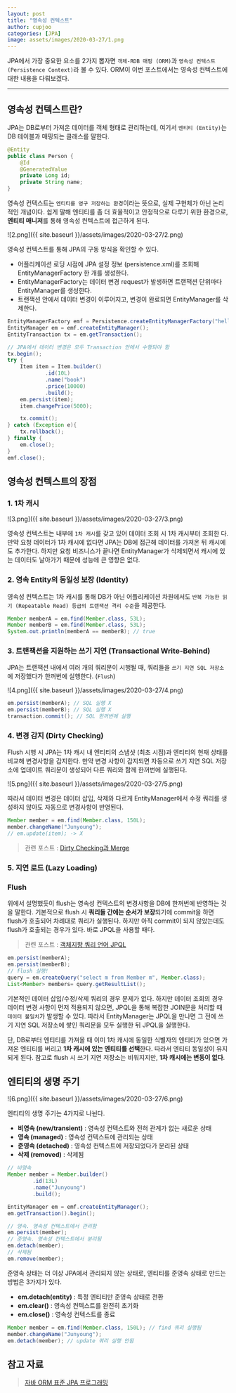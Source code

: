 ```yaml
---
layout: post
title: "영속성 컨텍스트"
author: cupjoo
categories: [JPA]
image: assets/images/2020-03-27/1.png
---
```


JPA에서 가장 중요한 요소를 2가지 뽑자면 `객체-RDB 매핑 (ORM)`과 `영속성 컨텍스트 (Persistence Context)`라 볼 수 있다. ORM이 이번 포스트에서는 영속성 컨텍스트에 대한 내용을 다뤄보겠다.

---

## 영속성 컨텍스트란?

JPA는 DB로부터 가져온 데이터를 객체 형태로 관리하는데, 여기서 `엔티티 (Entity)`는 DB 테이블과 매핑되는 클래스를 말한다.

```java
@Entity
public class Person {
    @Id
    @GeneratedValue
    private Long id;
    private String name;
}
```

영속성 컨텍스트는 `엔티티를 영구 저장하는 환경`이라는 뜻으로, 실제 구현체가 아닌 논리적인 개념이다. 쉽게 말해 엔티티를 좀 더 효율적이고 안정적으로 다루기 위한 환경으로, **엔티티 매니저**를 통해 영속성 컨텍스트에 접근하게 된다.

![2.png]({{ site.baseurl }}/assets/images/2020-03-27/2.png)

영속성 컨텍스트를 통해 JPA의 구동 방식을 확인할 수 있다.

- 어플리케이션 로딩 시점에 JPA 설정 정보 (persistence.xml)를 조회해 EntityManagerFactory 한 개를 생성한다.
- EntityManagerFactory는 데이터 변경 request가 발생하면 트랜잭션 단위마다 EntityManager를 생성한다.
- 트랜잭션 안에서 데이터 변경이 이루어지고, 변경이 완료되면 EntityManager를 삭제한다.

```java
EntityManagerFactory emf = Persistence.createEntityManagerFactory("hello");
EntityManager em = emf.createEntityManager();
EntityTransaction tx = em.getTransaction();

// JPA에서 데이터 변경은 모두 Transaction 안에서 수행되야 함
tx.begin();
try {
    Item item = Item.builder()
            .id(10L)
            .name("book")
            .price(10000)
            .build();
    em.persist(item);
    item.changePrice(5000);

    tx.commit();
} catch (Exception e){
    tx.rollback();
} finally {
    em.close();
}
emf.close();
```

## 영속성 컨텍스트의 장점

### 1. 1차 캐시

![3.png]({{ site.baseurl }}/assets/images/2020-03-27/3.png)

영속성 컨텍스트는 내부에 `1차 캐시`를 갖고 있어 데이터 조회 시 1차 캐시부터 조회한 다. 만약 요청 데이터가 1차 캐시에 없다면 JPA는 DB에 접근해 데이터를 가져온 뒤 캐시에도 추가한다. 하지만 요청 비즈니스가 끝나면 EntityManager가 삭제되면서 캐시에 있는 데이터도 날아가기 때문에 성능에 큰 영향은 없다.

### 2. 영속 Entity의 동일성 보장 (Identity)

영속성 컨텍스트는 1차 캐시를 통해 DB가 아닌 어플리케이션 차원에서도 `반복 가능한 읽기 (Repeatable Read) 등급의 트랜잭션 격리 수준`을 제공한다.

```java
Member memberA = em.find(Member.class, 53L);
Member memberB = em.find(Member.class, 53L);
System.out.println(memberA == memberB); // true
```

### 3. 트랜잭션을 지원하는 쓰기 지연 (Transactional Write-Behind)

JPA는 트랜잭션 내에서 여러 개의 쿼리문이 시행될 때, 쿼리들을 `쓰기 지연 SQL 저장소`에 저장했다가 한꺼번에 실행한다. (`Flush`)

![4.png]({{ site.baseurl }}/assets/images/2020-03-27/4.png)

```java
em.persist(memberA); // SQL 실행 X
em.persist(memberB); // SQL 실행 X
transaction.commit(); // SQL 한꺼번에 실행
```

### 4. 변경 감지 (Dirty Checking)

Flush 시행 시 JPA는 1차 캐시 내 엔티티의 스냅샷 (최초 시점)과 엔티티의 현재 상태를 비교해 변경사항을 감지한다. 만약 변경 사항이 감지되면 자동으로 쓰기 지연 SQL 저장소에 업데이트 쿼리문이 생성되어 다른 쿼리와 함께 한꺼번에 실행된다.

![5.png]({{ site.baseurl }}/assets/images/2020-03-27/5.png)

따라서 데이터 변경은 데이터 삽입, 삭제와 다르게 EntityManager에서 수정 쿼리를 생성하지 않아도 자동으로 변경사항이 반영된다.

```java
Member member = em.find(Member.class, 150L);
member.changeName("Junyoung");
// em.update(item); -> X
```

> 관련 포스트 : [Dirty Checking과 Merge](https://cupjoo.github.io/Dirty-Checking과-Merge)

### 5. 지연 로드 (Lazy Loading)

### Flush

위에서 설명했듯이 flush는 영속성 컨텍스트의 변경사항을 DB에 한꺼번에 반영하는 것을 말한다. 기본적으로 flush 시 **쿼리들 간에는 순서가 보장**되기에 commit을 하면 flush가 호출되어 차례대로 쿼리가 실행된다. 하지만 아직 commit이 되지 않았는데도 flush가 호출되는 경우가 있다. 바로 JPQL을 사용할 때다.

> 관련 포스트 : [객체지향 쿼리 언어 JPQL](https://cupjoo.github.io/객체지향-쿼리-언어-JPQL)

```java
em.persist(memberA);
em.persist(memberB);
// flush 실행!
query = em.createQuery("select m from Member m", Member.class);
List<Member> members= query.getResultList();
```

기본적인 데이터 삽입/수정/삭제 쿼리의 경우 문제가 없다. 하지만 데이터 조회의 경우 데이터 변경 사항이 먼저 적용되지 않으면, JPQL을 통해 복잡한 JOIN문을 처리할 때 `데이터 불일치`가 발생할 수 있다. 따라서 EntityManager는 JPQL을 만나면 그 전에 쓰기 지연 SQL 저장소에 쌓인 쿼리문을 모두 실행한 뒤 JPQL을 실행한다.

단, DB로부터 엔티티를 가져올 때 이미 1차 캐시에 동일한 식별자의 엔티티가 있으면 가져온 엔티티를 버리고 **1차 캐시에 있는 엔티티를 선택**한다. 따라서 엔티티 동일성이 유지되게 된다. 참고로 flush 시 쓰기 지연 저장소는 비워지지만, **1차 캐시에는 변동이 없다**.

## 엔티티의 생명 주기

![6.png]({{ site.baseurl }}/assets/images/2020-03-27/6.png)

엔티티의 생명 주기는 4가지로 나뉜다.

- **비영속 (new/transient)** : 영속성 컨텍스트와 전혀 관계가 없는 새로운 상태
- **영속 (managed)** : 영속성 컨텍스트에 관리되는 상태
- **준영속 (detached)** : 영속성 컨텍스트에 저장되었다가 분리된 상태
- **삭제 (removed)** : 삭제됨

```java
// 비영속
Member member = Member.builder()
        .id(13L)
        .name("Junyoung")
        .build();

EntityManager em = emf.createEntityManager();
em.getTransaction().begin();

// 영속. 영속성 컨텍스트에서 관리함
em.persist(member);
// 준영속. 영속성 컨텍스트에서 분리됨
em.detach(member);
// 삭제됨
em.remove(member);
```

준영속 상태는 더 이상 JPA에서 관리되지 않는 상태로, 엔티티를 준영속 상태로 만드는 방법은 3가지가 있다.

- **em.detach(entity)** : 특정 엔티티만 준영속 상태로 전환
- **em.clear()** : 영속성 컨텍스트를 완전히 초기화
- **em.close()** : 영속성 컨텍스트를 종료

```java
Member member = em.find(Member.class, 150L); // find 쿼리 실행됨
member.changeName("Junyoung");
em.detach(member); // update 쿼리 실행 안됨
```

## 참고 자료

> [자바 ORM 표준 JPA 프로그래밍](https://book.naver.com/bookdb/book_detail.nhn?bid=9252528)
